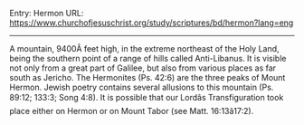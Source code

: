Entry: Hermon
URL: https://www.churchofjesuschrist.org/study/scriptures/bd/hermon?lang=eng

---

A mountain, 9400Â feet high, in the extreme northeast of the Holy Land, being the southern point of a range of hills called Anti-Libanus. It is visible not only from a great part of Galilee, but also from various places as far south as Jericho. The Hermonites (Ps. 42:6) are the three peaks of Mount Hermon. Jewish poetry contains several allusions to this mountain (Ps. 89:12; 133:3; Song 4:8). It is possible that our Lordâs Transfiguration took place either on Hermon or on Mount Tabor (see Matt. 16:13â17:2).
